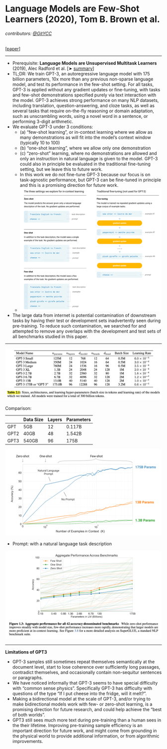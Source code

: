 # Language Models are Few-Shot Learners (2020), Tom B. Brown et al.

###### contributors: [@GitYCC](https://github.com/GitYCC)

\[[paper](https://arxiv.org/pdf/2005.14165.pdf)\] 

---

- Prerequisite: **Language Models are Unsupervised Multitask Learners** (2019), Alec Radford et al. \[➤ [summary](nlp/GPT2.md)\]
- TL;DR: We train GPT-3, an autoregressive language model with 175 billion parameters, 10x more than any previous non-sparse language model, and test its performance in the few-shot setting. For all tasks, GPT-3 is applied without any gradient updates or fine-tuning, with tasks and few-shot demonstrations specified purely via text interaction with the model. GPT-3 achieves strong performance on many NLP datasets, including translation, question-answering, and cloze tasks, as well as several tasks that require on-the-fly reasoning or domain adaptation, such as unscrambling words, using a novel word in a sentence, or performing 3-digit arithmetic.
- We evaluate GPT-3 under 3 conditions: 
  - (a) “few-shot learning”, or in-context learning where we allow as many demonstrations as will fit into the model’s context window (typically 10 to 100)
  - (b) “one-shot learning”, where we allow only one demonstration
  - (c) “zero-shot” learning, where no demonstrations are allowed and only an instruction in natural language is given to the model. GPT-3 could also in principle be evaluated in the traditional fine-tuning setting, but we leave this to future work.
  - In this work we do not fine-tune GPT-3 because our focus is on task-agnostic performance, but GPT-3 can be fine-tuned in principle and this is a promising direction for future work.
  - ![](assets/GPT3_01.png)
- The large data from internet is potential contamination of downstream tasks by having their test or development sets inadvertently seen during pre-training. To reduce such contamination, we searched for and attempted to remove any overlaps with the development and test sets of all benchmarks studied in this paper.

---

![](assets/GPT3_02.png)

Comparison:

|      | Data Size | Layers | Parameters |
| ---- | --------- | ------ | ---------- |
| GPT  | 5GB       | 12     | 0.117B     |
| GPT2 | 40GB      | 48     | 1.542B     |
| GPT3 | 540GB     | 96     | 175B       |



![](assets/GPT3_03.png)

- Prompt: with a natural language task description



![](assets/GPT3_04.png)

---

**Limitations of GPT3**

- GPT-3 samples still sometimes repeat themselves semantically at the document level, start to lose coherence over sufficiently long passages, contradict themselves, and occasionally contain non-sequitur sentences or paragraphs.
- We have noticed informally that GPT-3 seems to have special difficulty with “common sense physics”. Specifically GPT-3 has difficulty with questions of the type “If I put cheese into the fridge, will it melt?”. 
- Making a bidirectional model at the scale of GPT-3, and/or trying to make bidirectional models work with few- or zero-shot learning, is a promising direction for future research, and could help achieve the “best of both worlds”.
- GPT3 still sees much more text during pre-training than a human sees in the their lifetime. Improving pre-training sample efficiency is an important direction for future work, and might come from grounding in the physical world to provide additional information, or from algorithmic improvements.

